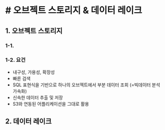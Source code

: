 # # 오브젝트 스토리지 & 데이터 레이크

## 1. 오브젝트 스토리지

### 1-1. 

### 1-2. 요건

- 내구성, 가용성, 확장성
- 빠른 검색
- SQL 표현식을 기반으로 하나의 오브젝트에서 부분 데이터 조회 (=빅데이터 분석 가속화)
- 신속한 데이터 추출 및 저장
- S3와 연동된 어플리케이션을 그대로 활용









## 2. 데이터 레이크

